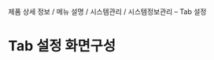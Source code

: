 <!--breadcrumb:제품 상세 정보 / 메뉴 설명 / 시스템관리 / 시스템정보관리 – Tab 설정--><span class="md-breadcrumb">제품 상세 정보 / 메뉴 설명 / 시스템관리 / 시스템정보관리 – Tab 설정</span>
# Tab 설정 화면구성
